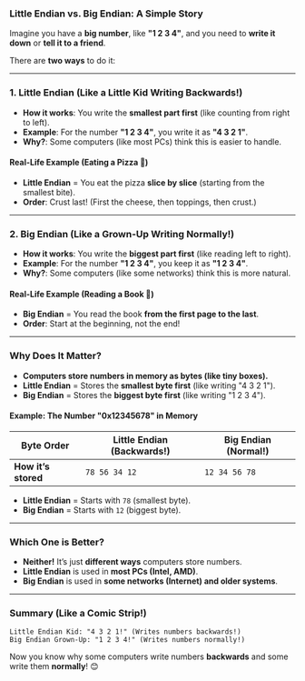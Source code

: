 ### **Little Endian vs. Big Endian: A Simple Story**  

Imagine you have a **big number**, like **"1 2 3 4"**, and you need to **write it down** or **tell it to a friend**.  

There are **two ways** to do it:  

---

### **1. Little Endian (Like a Little Kid Writing Backwards!)**  
- **How it works**: You write the **smallest part first** (like counting from right to left).  
- **Example**: For the number **"1 2 3 4"**, you write it as **"4 3 2 1"**.  
- **Why?**: Some computers (like most PCs) think this is easier to handle.  

#### **Real-Life Example (Eating a Pizza 🍕)**  
- **Little Endian** = You eat the pizza **slice by slice** (starting from the smallest bite).  
- **Order**: Crust last! (First the cheese, then toppings, then crust.)  

---

### **2. Big Endian (Like a Grown-Up Writing Normally!)**  
- **How it works**: You write the **biggest part first** (like reading left to right).  
- **Example**: For the number **"1 2 3 4"**, you keep it as **"1 2 3 4"**.  
- **Why?**: Some computers (like some networks) think this is more natural.  

#### **Real-Life Example (Reading a Book 📖)**  
- **Big Endian** = You read the book **from the first page to the last**.  
- **Order**: Start at the beginning, not the end!  

---

### **Why Does It Matter?**  
- **Computers store numbers in memory as bytes (like tiny boxes).**  
- **Little Endian** = Stores the **smallest byte first** (like writing "4 3 2 1").  
- **Big Endian** = Stores the **biggest byte first** (like writing "1 2 3 4").  

#### **Example: The Number "0x12345678" in Memory**  
| Byte Order | Little Endian (Backwards!) | Big Endian (Normal!) |  
|------------|----------------------------|----------------------|  
| **How it’s stored** | `78 56 34 12` | `12 34 56 78` |  

- **Little Endian** = Starts with `78` (smallest byte).  
- **Big Endian** = Starts with `12` (biggest byte).  

---

### **Which One is Better?**  
- **Neither!** It’s just **different ways** computers store numbers.  
- **Little Endian** is used in **most PCs (Intel, AMD)**.  
- **Big Endian** is used in **some networks (Internet) and older systems**.  

---

### **Summary (Like a Comic Strip!)**  
```
Little Endian Kid: "4 3 2 1!" (Writes numbers backwards!)  
Big Endian Grown-Up: "1 2 3 4!" (Writes numbers normally!)  
```  

Now you know why some computers write numbers **backwards** and some write them **normally**! 😊
